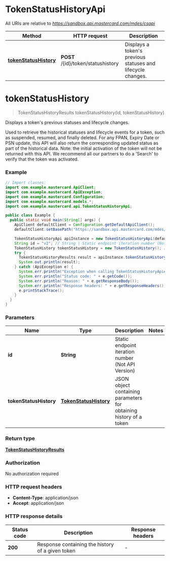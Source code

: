 # TokenStatusHistoryApi

All URIs are relative to *https://sandbox.api.mastercard.com/mdes/csapi*

| Method | HTTP request | Description |
|------------- | ------------- | -------------|
| [**tokenStatusHistory**](TokenStatusHistoryApi.md#tokenStatusHistory) | **POST** /{id}/token/statushistory | Displays a token&#39;s previous statuses and lifecycle changes. |


<a id="tokenStatusHistory"></a>
# **tokenStatusHistory**
> TokenStatusHistoryResults tokenStatusHistory(id, tokenStatusHistory)

Displays a token&#39;s previous statuses and lifecycle changes.

Used to retrieve the historical statuses and lifecycle events  for a token, such as suspended, resumed, and finally deleted. For any FPAN, Expiry Date or PSN update,  this API will also return the corresponding updated status as part of the historical data. Note: the initial activation of the token will not be returned  with this API. We recommend all our partners to do a &#39;Search&#39;  to verify that the token was activated. 

### Example
```java
// Import classes:
import com.example.mastercard.ApiClient;
import com.example.mastercard.ApiException;
import com.example.mastercard.Configuration;
import com.example.mastercard.models.*;
import com.example.mastercard.api.TokenStatusHistoryApi;

public class Example {
  public static void main(String[] args) {
    ApiClient defaultClient = Configuration.getDefaultApiClient();
    defaultClient.setBasePath("https://sandbox.api.mastercard.com/mdes/csapi");

    TokenStatusHistoryApi apiInstance = new TokenStatusHistoryApi(defaultClient);
    String id = "v2"; // String | Static endpoint iteration number (Not API Version)
    TokenStatusHistory tokenStatusHistory = new TokenStatusHistory(); // TokenStatusHistory | JSON object containing parameters for obtaining history of a token
    try {
      TokenStatusHistoryResults result = apiInstance.tokenStatusHistory(id, tokenStatusHistory);
      System.out.println(result);
    } catch (ApiException e) {
      System.err.println("Exception when calling TokenStatusHistoryApi#tokenStatusHistory");
      System.err.println("Status code: " + e.getCode());
      System.err.println("Reason: " + e.getResponseBody());
      System.err.println("Response headers: " + e.getResponseHeaders());
      e.printStackTrace();
    }
  }
}
```

### Parameters

| Name | Type | Description  | Notes |
|------------- | ------------- | ------------- | -------------|
| **id** | **String**| Static endpoint iteration number (Not API Version) | |
| **tokenStatusHistory** | [**TokenStatusHistory**](TokenStatusHistory.md)| JSON object containing parameters for obtaining history of a token | |

### Return type

[**TokenStatusHistoryResults**](TokenStatusHistoryResults.md)

### Authorization

No authorization required

### HTTP request headers

 - **Content-Type**: application/json
 - **Accept**: application/json

### HTTP response details
| Status code | Description | Response headers |
|-------------|-------------|------------------|
| **200** | Response containing the history of a given token |  -  |

